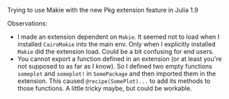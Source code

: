 Trying to use Makie with the new Pkg extension feature in Julia 1.9

Observations:
- I made an extension dependent on `Makie`. It seemed not to load when I installed `CairoMakie` into the main env. Only when I explicitly installed `Makie` did the extension load. Could be a bit confusing for end users.
- You cannot export a function defined in an extension (or at least you're not supposed to as far as I know). So I defined two empty functions `someplot` and `someplot!` in `SomePackage` and then imported them in the extension. This caused `@recipe(SomePlot)...` to add its methods to those functions. A little tricky maybe, but could be workable.